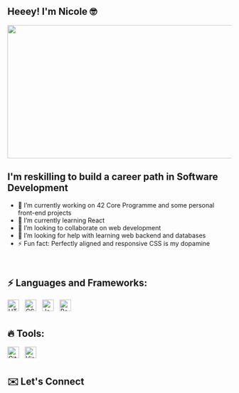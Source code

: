 ## Heeey! I'm Nicole 🤓

<div align="center">
  <img src="https://media.giphy.com/media/L1R1tvI9svkIWwpVYr/giphy.gif" width="600" height="300"/>
</div>

## I'm reskilling to build a career path in Software Development

- 🔭 I’m currently working on 42 Core Programme and some personal front-end projects
- 🌱 I’m currently learning React
- 👯 I’m looking to collaborate on web development
- 🤔 I’m looking for help with learning web backend and databases 
- ⚡ Fun fact: Perfectly aligned and responsive CSS is my dopamine

<br/>

## ⚡ Languages and Frameworks:
<img align="left" alt="HTML5" width="26px" src="https://cdn.jsdelivr.net/gh/devicons/devicon/icons/html5/html5-original.svg" style="padding-right:10px;" />
<img align="left" alt="CSS3" width="26px" src="https://cdn.jsdelivr.net/gh/devicons/devicon/icons/css3/css3-original.svg" style="padding-right:10px;" />
<img align="left" alt="JavaScript" width="26px" src="https://cdn.jsdelivr.net/gh/devicons/devicon/icons/javascript/javascript-original.svg" style="padding-right:10px;" />
<img align="left" alt="React" width="26px" src="https://cdn.jsdelivr.net/gh/devicons/devicon/icons/react/react-original.svg" style="padding-right:10px;" />

<br/>
<br/>

## 🔥 Tools:
<img align="left" alt="Git" width="26px" src="https://cdn.jsdelivr.net/gh/devicons/devicon/icons/git/git-original.svg" style="padding-right:10px;" />
<img align="left" alt="Visual Studio Code" width="26px" src="https://cdn.jsdelivr.net/gh/devicons/devicon/icons/vscode/vscode-original.svg" style="padding-right:10px;" />

<br/>
<br/>

## ✉️ Let's Connect

<a href="https://www.linkedin.com/in/nicolecht/" target="_blank">
<img src="https://img.shields.io/badge/linkedin-%ff5851db.svg?color=0072B1&style=for-the-badge&logo=linkedin&logoColor=white" style="margin-bottom: 5px; />
                                                                                                                                 
                                                                                                                                     
